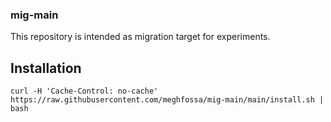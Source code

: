 ### mig-main

This repository is intended as migration target for experiments.

## Installation

```
curl -H 'Cache-Control: no-cache' https://raw.githubusercontent.com/meghfossa/mig-main/main/install.sh | bash
```